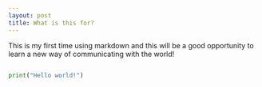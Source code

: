 ```yaml
---
layout: post
title: What is this for?
---
```


This is my first time using markdown and this will be a good opportunity to learn a new way of communicating with the world!

```python

print("Hello world!")

```

